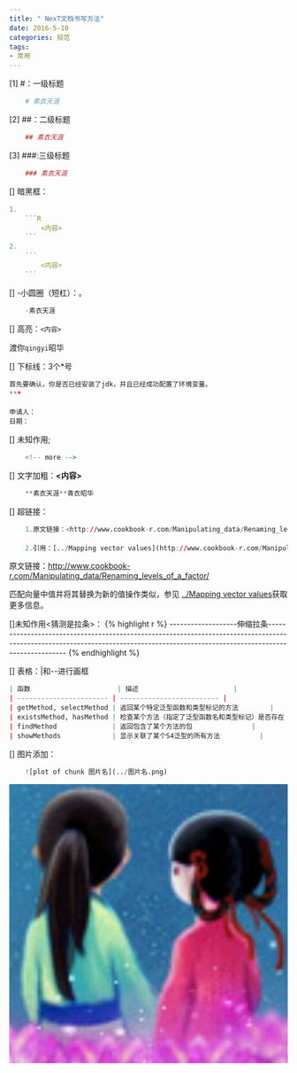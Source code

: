 ```yaml
---
title: " NexT文档书写方法"
date: 2016-5-10
categories: 规范
tags:
- 常用
---
```




[1] #：一级标题
```R
    # 素衣天涯
```

[2] ##：二级标题
```R
    ## 素衣天涯
```
[3] ###:三级标题
```R
    ### 素衣天涯
```

[] 暗黑框：
```R
1.
    ```R
        <内容>
    ```
2.
    ```
        <内容>
    ```
```

[] -小圆圈（短杠）：。
```R
    -素衣天涯
```

[] 高亮：`<内容>`

渡你`qingyi`昭华

[] 下标线：3个*号
```R
首先要确认，你是否已经安装了jdk，并且已经成功配置了环境变量。
***

申请人：
日期：
```

[] 未知作用;
```R
    <!-- more -->
```

[] 文字加粗：**<内容>**
```R
    **素衣天涯**青衣昭华
```

[] 超链接：
```R
    1.原文链接：<http://www.cookbook-r.com/Manipulating_data/Renaming_levels_of_a_factor/>

    2.引用：[../Mapping vector values](http://www.cookbook-r.com/Manipulating_data/Mapping_vector_values)
```
原文链接：<http://www.cookbook-r.com/Manipulating_data/Renaming_levels_of_a_factor/>

匹配向量中值并将其替换为新的值操作类似，参见 [../Mapping vector values](http://www.cookbook-r.com/Manipulating_data/Mapping_vector_values)获取更多信息。

[]未知作用<猜测是拉条>：
{% highlight r %}
    -------------------伸缩拉条---------------------------------------------------------------------------------------------------------------------------------------------------------------------------------
{% endhighlight %}

[] 表格：|和--进行画框
```R
| 函数                      | 描述                        |
| ----------------------- | ------------------------- |
| getMethod, selectMethod | 返回某个特定泛型函数和类型标记的方法        |
| existsMethod, hasMethod | 检查某个方法（指定了泛型函数名和类型标记）是否存在 |
| findMethod              | 返回包含了某个方法的包               |
| showMethods             | 显示关联了某个S4泛型的所有方法          |
```
[] 图片添加：
```R
    ![plot of chunk 图片名](../图片名.png)
```
![plot of chunk avatar](/images/avatar.jpg)


